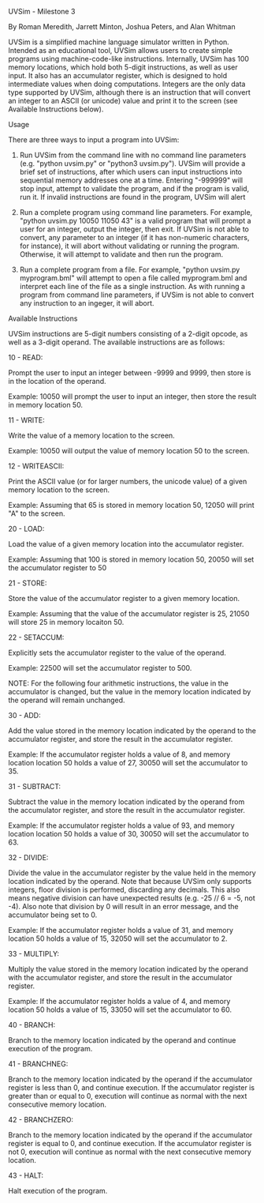 UVSim - Milestone 3

By Roman Meredith, Jarrett Minton, Joshua Peters, and Alan Whitman

UVSim is a simplified machine language simulator written in Python. Intended as an educational tool, UVSim allows 
users to create simple programs using machine-code-like instructions. Internally, UVSim has 100 memory locations,
which hold both 5-digit instructions, as well as user input. It also has an accumulator register, which is designed
to hold intermediate values when doing computations. Integers are the only data type supported by UVSim, although
there is an instruction that will convert an integer to an ASCII (or unicode) value and print it to the screen (see 
Available Instructions below).

Usage

There are three ways to input a program into UVSim:

1.  Run UVSim from the command line with no command line parameters (e.g. "python uvsim.py" or "python3 uvsim.py"). 
    UVSim will provide a brief set of instructions, after which users can input instructions into sequential memory 
    addresses one at a time. Entering "-999999" will stop input, attempt to validate the program, and if the program 
    is valid, run it. If invalid instructions are found in the program, UVSim will alert

2.  Run a complete program using command line parameters. For example, "python uvsim.py 10050 11050 43" is a valid
    program that will prompt a user for an integer, output the integer, then exit. If UVSim is not able to convert,
    any parameter to an integer (if it has non-numeric characters, for instance), it will abort without validating or 
    running the program. Otherwise, it will attempt to validate and then run the program.

3.  Run a complete program from a file. For example, "python uvsim.py myprogram.bml" will attempt to open a file called 
    myprogram.bml and interpret each line of the file as a single instruction. As with running a program from command
    line parameters, if UVSim is not able to convert any instruction to an ingeger, it will abort.


Available Instructions

UVSim instructions are 5-digit numbers consisting of a 2-digit opcode, as well as a 3-digit operand. The available
instructions are as follows:

10 - READ:     

Prompt the user to input an integer between -9999 and 9999, then store is in the location of the operand.

Example: 10050 will prompt the user to input an integer, then store the result in memory location 50.

11 - WRITE:

Write the value of a memory location to the screen.

Example: 10050 will output the value of memory location 50 to the screen.

12 - WRITEASCII: 

Print the ASCII value (or for larger numbers, the unicode value) of a given memory location to the screen.

Example: Assuming that 65 is stored in memory location 50, 12050 will print "A" to the screen.

20 - LOAD:

Load the value of a given memory location into the accumulator register.

Example: Assuming that 100 is stored in memory location 50, 20050 will set the accumulator register to 50

21 - STORE:

Store the value of the accumulator register to a given memory location.

Example: Assuming that the value of the accumulator register is 25, 21050 will store 25 in memory locaiton 50.

22 - SETACCUM:

Explicitly sets the accumulator register to the value of the operand.

Example: 22500 will set the accumulator register to 500.

NOTE: For the following four arithmetic instructions, the value in the accumulator is changed, but the value 
in the memory location indicated by the operand will remain unchanged.

30 - ADD:

Add the value stored in the memory location indicated by the operand to the accumulator register, and store
the result in the accumulator register.

Example: If the accumulator register holds a value of 8, and memory location location 50 holds a value of 27, 
30050 will set the accumulator to 35.

31 - SUBTRACT:

Subtract the value in the memory location indicated by the operand from the accumulator register, and store
the result in the accumulator register.

Example: If the accumulator register holds a value of 93, and memory location location 50 holds a value of 30, 
30050 will set the accumulator to 63.

32 - DIVIDE:

Divide the value in the accumulator register by the value held in the memory location indicated by the operand.
Note that because UVSim only supports integers, floor division is performed, discarding any decimals. This also 
means negative division can have unexpected results (e.g. -25 // 6 = -5, not -4). Also note that division by 0 
will result in an error message, and the accumulator being set to 0.

Example: If the accumulator register holds a value of 31, and memory location 50 holds a value of 15, 32050 will
set the accumulator to 2.

33 - MULTIPLY:

Multiply the value stored in the memory location indicated by the operand with the accumulator register, and store
the result in the accumulator register.

Example: If the accumulator register holds a value of 4, and memory location 50 holds a value of 15, 33050 will
set the accumulator to 60.

40 - BRANCH:

Branch to the memory location indicated by the operand and continue execution of the program.

41 - BRANCHNEG:

Branch to the memory location indicated by the operand if the accumulator register is less than 0, and continue
execution. If the accumulator register is greater than or equal to 0, execution will continue as normal with the 
next consecutive memory location.

42 - BRANCHZERO:

Branch to the memory location indicated by the operand if the accumulator register is equal to 0, and continue
execution. If the accumulator register is not 0, execution will continue as normal with the 
next consecutive memory location.

43 - HALT:

Halt execution of the program.